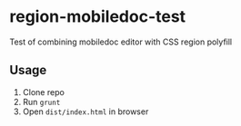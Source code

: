 # region-mobiledoc-test
Test of combining mobiledoc editor with CSS region polyfill

## Usage

1. Clone repo
2. Run `grunt`
3. Open `dist/index.html` in browser

